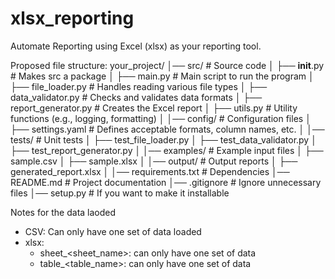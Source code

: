 # xlsx_reporting
Automate Reporting using Excel (xlsx) as your reporting tool.


Proposed file structure:
your_project/
│── src/                          # Source code
│   ├── __init__.py               # Makes src a package
│   ├── main.py                   # Main script to run the program
│   ├── file_loader.py            # Handles reading various file types
│   ├── data_validator.py         # Checks and validates data formats
│   ├── report_generator.py       # Creates the Excel report
│   ├── utils.py                  # Utility functions (e.g., logging, formatting)
│
│── config/                        # Configuration files
│   ├── settings.yaml              # Defines acceptable formats, column names, etc.
│
│── tests/                         # Unit tests
│   ├── test_file_loader.py
│   ├── test_data_validator.py
│   ├── test_report_generator.py
│
│── examples/                      # Example input files
│   ├── sample.csv
│   ├── sample.xlsx
│
│── output/                        # Output reports
│   ├── generated_report.xlsx
│
│── requirements.txt               # Dependencies
│── README.md                      # Project documentation
│── .gitignore                      # Ignore unnecessary files
│── setup.py                        # If you want to make it installable


Notes for the data laoded
- CSV: Can only have one set of data loaded
- xlsx:
    - sheet_<sheet_name>: can only have one set of data
    - table_<table_name>: can only have one set of data
